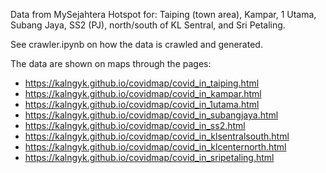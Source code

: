 

Data from MySejahtera Hotspot for: Taiping (town area), Kampar, 1 Utama, Subang Jaya, SS2 (PJ), north/south of KL Sentral, and Sri Petaling.

See crawler.ipynb on how the data is crawled and generated.

The data are shown on maps through the pages:

- https://kalngyk.github.io/covidmap/covid_in_taiping.html
- https://kalngyk.github.io/covidmap/covid_in_kampar.html
- https://kalngyk.github.io/covidmap/covid_in_1utama.html
- https://kalngyk.github.io/covidmap/covid_in_subangjaya.html
- https://kalngyk.github.io/covidmap/covid_in_ss2.html
- https://kalngyk.github.io/covidmap/covid_in_klsentralsouth.html
- https://kalngyk.github.io/covidmap/covid_in_klcenternorth.html
- https://kalngyk.github.io/covidmap/covid_in_sripetaling.html
